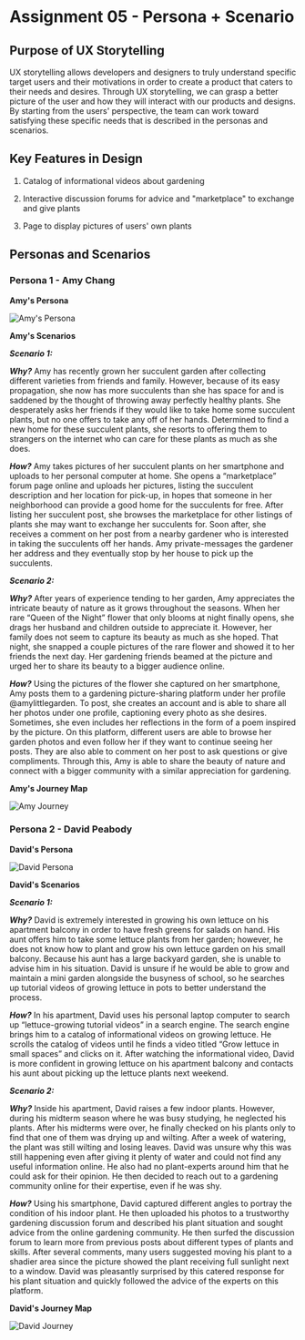 # Assignment 05 - Persona + Scenario
## Purpose of UX Storytelling
UX storytelling allows developers and designers to truly understand specific target users and their motivations in order to create a product that caters to their needs and desires. Through UX storytelling, we can grasp a better picture of the user and how they will interact with our products and designs. By starting from the users' perspective, the team can work toward satisfying these specific needs that is described in the personas and scenarios. 

## Key Features in Design
1. Catalog of informational videos about gardening


2. Interactive discussion forums for advice and "marketplace" to exchange and give plants


3. Page to display pictures of users' own plants

## Personas and Scenarios
### Persona 1 - Amy Chang
**Amy's Persona**


![Amy's Persona](DH150_Amy_Persona.png)

**Amy's Scenarios**


***Scenario 1:***


***Why?*** Amy has recently grown her succulent garden after collecting different varieties from friends and family. However, because of its easy propagation, she now has more succulents than she has space for and is saddened by the thought of throwing away perfectly healthy plants. She desperately asks her friends if they would like to take home some succulent plants, but no one offers to take any off of her hands. Determined to find a new home for these succulent plants, she resorts to offering them to strangers on the internet who can care for these plants as much as she does. 


***How?*** Amy takes pictures of her succulent plants on her smartphone and uploads to her personal computer at home. She opens a “marketplace” forum page online and uploads her pictures, listing the succulent description and her location for pick-up, in hopes that someone in her neighborhood can provide a good home for the succulents for free. After listing her succulent post, she browses the marketplace for other listings of plants she may want to exchange her succulents for. Soon after, she receives a comment on her post from a nearby gardener who is interested in taking the succulents off her hands. Amy private-messages the gardener her address and they eventually stop by her house to pick up the succulents. 


***Scenario 2:***


***Why?*** After years of experience tending to her garden, Amy appreciates the intricate beauty of nature as it grows throughout the seasons. When her rare “Queen of the Night” flower that only blooms at night finally opens, she drags her husband and children outside to appreciate it. However, her family does not seem to capture its beauty as much as she hoped. That night, she snapped a couple pictures of the rare flower and showed it to her friends the next day. Her gardening friends beamed at the picture and urged her to share its beauty to a bigger audience online.


***How?*** Using the pictures of the flower she captured on her smartphone, Amy posts them to a gardening picture-sharing platform under her profile @amylittlegarden. To post, she creates an account and is able to share all her photos under one profile, captioning every photo as she desires. Sometimes, she even includes her reflections in the form of a poem inspired by the picture. On this platform, different users are able to browse her garden photos and even follow her if they want to continue seeing her posts. They are also able to comment on her post to ask questions or give compliments. Through this, Amy is able to share the beauty of nature and connect with a bigger community with a similar appreciation for gardening.

**Amy's Journey Map**


![Amy Journey](Amy_Journey_Map_.png)

### Persona 2 - David Peabody 
**David's Persona**


![David Persona](DH150_David_Persona.png)

**David's Scenarios**


***Scenario 1:***


***Why?*** David is extremely interested in growing his own lettuce on his apartment balcony in order to have fresh greens for salads on hand. His aunt offers him to take some lettuce plants from her garden; however, he does not know how to plant and grow his own lettuce garden on his small balcony. Because his aunt has a large backyard garden, she is unable to advise him in his situation. David is unsure if he would be able to grow and maintain a mini garden alongside the busyness of school, so he searches up tutorial videos of growing lettuce in pots to better understand the process. 


***How?*** In his apartment, David uses his personal laptop computer to search up “lettuce-growing tutorial videos” in a search engine. The search engine brings him to a catalog of informational videos on growing lettuce. He scrolls the catalog of videos until he finds a video titled “Grow lettuce in small spaces” and clicks on it. After watching the informational video, David is more confident in growing lettuce on his apartment balcony and contacts his aunt about picking up the lettuce plants next weekend. 


***Scenario 2:***


***Why?*** Inside his apartment, David raises a few indoor plants. However, during his midterm season where he was busy studying, he neglected his plants. After his midterms were over, he finally checked on his plants only to find that one of them was drying up and wilting. After a week of watering, the plant was still wilting and losing leaves. David was unsure why this was still happening even after giving it plenty of water and could not find any useful information online. He also had no plant-experts around him that he could ask for their opinion. He then decided to reach out to a gardening community online for their expertise, even if he was shy. 


***How?*** Using his smartphone, David captured different angles to portray the condition of his indoor plant. He then uploaded his photos to a trustworthy gardening discussion forum and described his plant situation and sought advice from the online gardening community. He then surfed the discussion forum to learn more from previous posts about different types of plants and skills. After several comments, many users suggested moving his plant to a shadier area since the picture showed the plant receiving full sunlight next to a window. David was pleasantly surprised by this catered response for his plant situation and quickly followed the advice of the experts on this platform.


**David's Journey Map**


![David Journey](David_Journey_Map.png)
